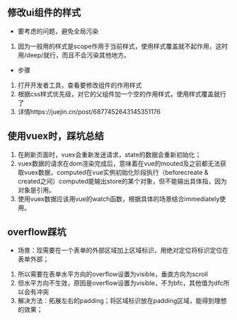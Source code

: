## 修改ui组件的样式
- 要考虑的问题，避免全局污染
1. 因为一般用的样式是scope作用于当前样式，使用样式覆盖就不起作用，这时用/deep/就行，而且不会污染其他地方。
- 步骤
1. 打开开发者工具，查看要修改组件的作用样式
2. 根据css样式优先级，对它的父组件加一个空的作用样式，使用样式覆盖就行了
3. 详情https://juejin.cn/post/6877452643145351176

## 使用vuex时，踩坑总结
1. 在刷新页面时，vuex会重新发送请求，state的数据会重新初始化；
2. vuex数据的请求在dom渲染完成后，意味着在vue的mouted及之前都无法获取vuex数据，computed在vue实例初始化阶段执行（beforecreate & created之间）computed能输出store的某个对象，但不能输出具体指，因为对象是引用。
3. 使用vuex数据应该用vue的watch函数，根据具体的场景结合immediately使用。

## overflow踩坑
- 场景：现需要在一个表单的外部区域加上区域标识，用绝对定位将标识定位在表单外部；
1. 所以需要在表单水平方向的overflow设置为visible，垂直方向为scroll
2. 但水平方向不生效，原因是overflow设置为visible，不为bfc，其他值为dfc所以会有冲突
3. 解决方法：拓展左右的padding；将区域标识放在padding区域，能得到理想的效果；